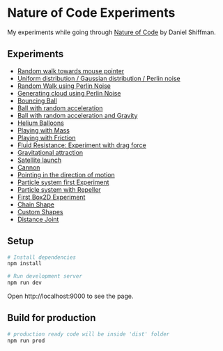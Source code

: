 # Nature of Code Experiments
My experiments while going through [Nature of Code](http://natureofcode.com) by Daniel Shiffman.

## Experiments
- [Random walk towards mouse pointer](https://aswathkk.github.io/nature-of-code/#!/0/random-walk-towards-mouse-pointer)
- [Uniform distribution / Gaussian distribution / Perlin noise](https://aswathkk.github.io/nature-of-code/#!/0/uniform-vs-normal-vs-perlin-noise)
- [Random Walk using Perlin Noise](https://aswathkk.github.io/nature-of-code/#!/0/random-walk-perlin-noise)
- [Generating cloud using Perlin Noise](https://aswathkk.github.io/nature-of-code/#!/0/clouds-using-perlin-noise)
- [Bouncing Ball](https://aswathkk.github.io/nature-of-code/#!/1/bouncing-ball)
- [Ball with random acceleration](https://aswathkk.github.io/nature-of-code/#!/1/ball-with-acceleration)
- [Ball with random acceleration and Gravity](https://aswathkk.github.io/nature-of-code/#!/1/ball-with-acceleration-and-gravity)
- [Helium Balloons](https://aswathkk.github.io/nature-of-code/#!/2/helium-balloons)
- [Playing with Mass](https://aswathkk.github.io/nature-of-code/#!/2/playing-with-mass)
- [Playing with Friction](https://aswathkk.github.io/nature-of-code/#!/2/playing-with-friction)
- [Fluid Resistance: Experiment with drag force](https://aswathkk.github.io/nature-of-code/#!/2/fluid-resistance)
- [Gravitational attraction](https://aswathkk.github.io/nature-of-code/#!/2/gravitational-attraction)
- [Satellite launch](https://aswathkk.github.io/nature-of-code/#!/2/satellite-launch)
- [Cannon](https://aswathkk.github.io/nature-of-code/#!/3/cannon)
- [Pointing in the direction of motion](https://aswathkk.github.io/nature-of-code/#!/3/pointing-in-the-direction-of-motion)
- [Particle system first Experiment](https://aswathkk.github.io/nature-of-code/#!/4/particle-system-follows-mouse)
- [Particle system with Repeller](https://aswathkk.github.io/nature-of-code/#!/4/particle-system-with-repeller)
- [First Box2D Experiment](https://aswathkk.github.io/nature-of-code/#!/5/first-box2d-experiment)
- [Chain Shape](https://aswathkk.github.io/nature-of-code/#!/5/chain-shape)
- [Custom Shapes](https://aswathkk.github.io/nature-of-code/#!/5/custom-shapes)
- [Distance Joint](https://aswathkk.github.io/nature-of-code/#!/5/distance-joint)

## Setup
```sh
# Install dependencies
npm install

# Run development server
npm run dev

```
Open http://localhost:9000 to see the page.

## Build for production
```sh
# production ready code will be inside 'dist' folder
npm run prod

```

